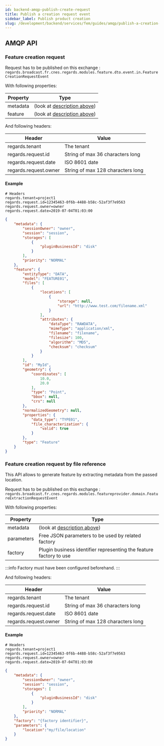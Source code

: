 ```yaml
---
id: backend-amqp-publish-create-request
title: Publish a creation request event
sidebar_label: Publish product creation
slug: /development/backend/services/fem/guides/amqp/publish-a-creation-request-event
---
```


## AMQP API

### Feature creation request

Request has to be published on this exchange : `regards.broadcast.fr.cnes.regards.modules.feature.dto.event.in.FeatureCreationRequestEvent`

With following properties:

|Property|Type|
|----|-----------|
|metadata|(look at [description above](#metadatappt))|
|feature|(look at [description above](#payloadppt))|


And following headers:

|Header|Value|
|----|-----------|
|regards.tenant| The tenant|
|regards.request.id| String of max 36 characters long|
|regards.request.date| ISO 8601 date|
|regards.request.owner| String of max 128 characters long|

#### Example

```properties
# Headers
regards.tenant=project1
regards.request.id=12345463-0f6b-4488-b58c-52af3f7e9563
regards.request.owner=owner
regards.request.date=2019-07-04T01:03:00
```

```json
{
    "metadata": {
        "sessionOwner": "owner",
        "session": "session",
        "storages": [
            {
                "pluginBusinessId": "disk"
            }
        ],
        "priority": "NORMAL"
    },
    "feature": {
        "entityType": "DATA",
        "model": "FEATURE01",
        "files": [
            {
                "locations": [
                    {
                        "storage": null,
                        "url": "http://www.test.com/filename.xml"
                    }
                ],
                "attributes": {
                    "dataType": "RAWDATA",
                    "mimeType": "application/xml",
                    "filename": "filename",
                    "filesize": 100,
                    "algorithm": "MD5",
                    "checksum": "checksum"
                }
            }
        ],
        "id": "MyId",
        "geometry": {
            "coordinates": [
                10.0,
                20.0
            ],
            "type": "Point",
            "bbox": null,
            "crs": null
        },
        "normalizedGeometry": null,
        "properties": {
            "data_type": "TYPE01",
            "file_characterization": {
                "valid": true
            }
        },
        "type": "Feature"
    }
}
```

### Feature creation request by file reference

This API allows to generate feature by extracting metadata from the passed location.

Request has to be published on this exchange : `regards.broadcast.fr.cnes.regards.modules.featureprovider.domain.FeatureExtractionRequestEvent`

With following properties:

|Property|Type|
|----|-----------|
|metadata|(look at [description above](#metadatappt))|
|parameters| Free JSON parameters to be used by related factory |
|factory|Plugin business identifier representing the feature factory to use| 


:::info
Factory must have been configured beforehand.
:::

And following headers:

|Header|Value|
|----|-----------|
|regards.tenant| The tenant|
|regards.request.id| String of max 36 characters long|
|regards.request.date| ISO 8601 date|
|regards.request.owner| String of max 128 characters long|


#### Example

```properties
# Headers
regards.tenant=project1
regards.request.id=12345463-0f6b-4488-b58c-52af3f7e9563
regards.request.owner=owner
regards.request.date=2019-07-04T01:03:00
```

```json
{
    "metadata": {
        "sessionOwner": "owner",
        "session": "session",
        "storages": [
            {
                "pluginBusinessId": "disk"
            }
        ],
        "priority": "NORMAL"
    },
    "factory": "{factory identifier}",
    "parameters": {
        "location":"my/file/location"
    }
}
```